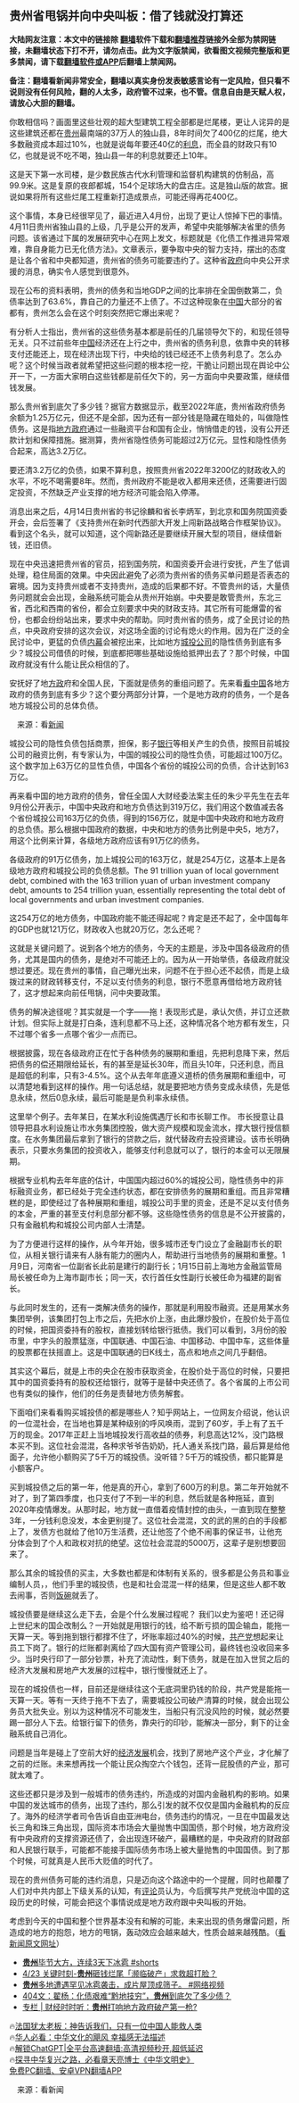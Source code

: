  <!-- 面包屑导航 --> <h2>贵州省甩锅并向中央叫板：借了钱就没打算还</h2> <p class="notice"><b>大陆网友注意：本文中的链接除 <a href="https://github.com/bannedbook/fanqiang" >翻墙</a>软件下载和<a href="https://github.com/killgcd/justmysocks/blob/master/README.md">翻墙推荐</a>链接外全部为禁网链接，未翻墙状态下打不开，请勿点击。此为文字版禁闻，欲看图文视频完整版和更多禁闻，请下载<a href="https://github.com/bannedbook/fanqiang">翻墙软件或APP</a>后翻墙上禁闻网。</p><p>备注：翻墙看新闻非常安全，翻墙以真实身份发表敏感言论有一定风险，但只看不说则没有任何风险，翻的人太多，政府管不过来，也不管。信息自由是天赋人权，请放心大胆的翻墙。</b></p>  <div class="entry"> <p id="conimg">你敢相信吗？画面里这些壮观的超大型建筑工程全部都是烂尾楼，更让人诧异的是这些建筑还都在<a href="https://www.bannedbook.org/bnews/tag/%e8%b4%b5%e5%b7%9e/" class="st_tag internal_tag" rel="tag" title="标签 贵州 下的日志">贵州</a>最南端的37万人的独山县，8年时间欠了400亿的烂尾，绝大多数融资成本超过10%，也就是说每年要还40亿的<a href="https://www.bannedbook.org/bnews/tag/%E5%88%A9%E6%81%AF/" class="st_tag internal_tag" rel="tag" title="标签 利息 下的日志">利息</a>，而全县的财政只有10亿，也就是说不吃不喝，独山县一年的利息就要还上10年。</p> <p>这是天下第一水司楼，是少数民族古代水利管理和监督机构建筑的仿制品，高99.9米。这是复原的夜郎都城，154个足球场大的盘古庄。这是独山版的故宫。据说如果将所有这些烂尾工程重新打造成景点，可能还得再花400亿。</p> <p>这个事情，本身已经很罕见了，最近进入4月份，出现了更让人惊掉下巴的事情。4月11日贵州省独山县的上级，几乎是公开的发声，希望中央能够解决省里的债务问题。该省通过下属的发展研究中心在网上发文，标题就是《化债工作推进异常艰难，靠自身能力已无化债方法》。文章表示，要争取中央的智力支持，摆出的态度是让各个省和中央都知道，贵州省的债务可能要违约了。这种省<a href="https://www.bannedbook.org/bnews/tag/%e6%94%bf%e5%ba%9c/" class="st_tag internal_tag" rel="tag" title="标签 政府 下的日志">政府</a>向中央公开求援的消息，确实令人感觉到很意外。</p> <p>现在公布的资料表明，贵州的债务和当地GDP之间的比率排在全国倒数第二，负债率达到了63.6%，靠自己的力量还不上债了。不过这种现象在<span class='wp_keywordlink_affiliate'><a href="https://www.bannedbook.org/" title="中国" target="_blank">中国</a></span>大部分的省都有，贵州怎么会在这个时刻突然把它爆出来呢？</p> <p>有分析人士指出，贵州省的这些债务基本都是前任的几届领导欠下的，和现任领导无关。只不过前些年<a href="https://www.bannedbook.org/bnews/tag/%E4%B8%AD%E5%9B%BD/" class="st_tag internal_tag" rel="tag" title="标签 中国 下的日志">中国</a>经济还在上行之中，贵州省的债务利息，依靠中央的转移支付还能还上，现在经济出现下行，中央给的钱已经还不上债务利息了。怎么办呢？这个时候当政者就希望把这些问题的根本挖一挖，干脆让问题出现在舆论中公开一下，一方面大家明白这些钱都是前任欠下的，另一方面向中央要政策，继续借钱发展。</p> <p>那么贵州省到底欠了多少钱？据官方数据显示，截至2022年底，贵州省政府债务余额为1.25万亿元，但还不是全部，因为还有一部分钱是隐藏在暗处的，叫做隐性债务。这是指<a href="https://www.bannedbook.org/bnews/tag/%E5%9C%B0%E6%96%B9%E6%94%BF%E5%BA%9C/" class="st_tag internal_tag" rel="tag" title="标签 地方政府 下的日志">地方政府</a>通过一些融资平台和国有企业，悄悄借走的钱，没有公开还款计划和保障措施。据测算，贵州省隐性债务可能超过2万亿元。显性和隐性债务合起来，高达3.2万亿。</p> <p>要还清3.2万亿的负债，如果不算利息，按照贵州省2022年3200亿的财政收入的水平，不吃不喝需要8年。然而，贵州政府不能是收入都用来还债，还需要进行固定投资，不然缺乏产业支撑的地方经济可能会陷入停滞。</p> <p>消息出来之后，4月14日贵州省的书记徐麟和省长李炳军，到北京和国务院国资委开会，会后签署了《支持贵州在新时代西部大开发上闯新路战略合作框架协议》。看到这个名头，就可以知道，这个闯新路还是要继续开展大型的项目，继续借新钱，还旧债。</p> <p>现在中央迅速把贵州省的官员，招到国务院，和国资委开会进行安抚，产生了低调处理，稳住局面的效果。中央因此避免了必须为贵州省的债务买单问题是否表态的窘境。因为支持贵州或者不支持贵州，造成的后果都不好。不管贵州的话，大量债务问题就会会出现，金融系统可能会从贵州开始崩。中央要是敢管贵州，东北三省，西北和西南的省份，都会立刻要求中央的财政支持。其它所有可能爆雷的省份，也都会纷纷站出来，要求中央的帮助。同时贵州省的债务，成了全民讨论的热点，中央政府安排的这次会议，对这场全面的讨论有熄火的作用。因为在广泛的全民讨论中，更猛的负债<span class='wp_keywordlink_affiliate'><a href="https://www.bannedbook.org/bnews/ccpdope/" title="中共高层内幕" target="_blank">内幕</a></span>会被挖出来，比如地方<a href="https://www.bannedbook.org/bnews/tag/%E5%9F%8E%E6%8A%95%E5%85%AC%E5%8F%B8/" class="st_tag internal_tag" rel="tag" title="标签 城投公司 下的日志">城投公司</a>的隐性债务到底有多少？城投公司借债的时候，到底都把哪些基础设施给抵押出去了？那个时候，中国政府就没有什么能让民众相信的了。</p> <p>安抚好了地<a href="https://www.bannedbook.org/bnews/tag/%e6%96%b9%e6%94%bf/" class="st_tag internal_tag" rel="tag" title="标签 方政 下的日志">方政</a>府和全国人民，下面就是债务的重组问题了。先来看<span class='wp_keywordlink_affiliate'><a href="https://www.secretchina.com/" title="看中国" target="_blank">看中国</a></span>各地方政府的债务到底有多少？这个要分两部分计算，一个是地方政府的债务，一个是各地方城投公司的总体负债。</p> <p class="src-info">　来源：看<span class='wp_keywordlink_affiliate'><a href="https://www.bannedbook.org/" title="新闻">新闻</a></span> </p> <p>城投公司的隐性负债包括商票，担保，影子<a href="https://www.bannedbook.org/bnews/tag/%e9%93%b6%e8%a1%8c/" class="st_tag internal_tag" rel="tag" title="标签 银行 下的日志">银行</a>等相关产生的负债，按照目前城投公司的融资比例，有专家认为，中国的城投公司的隐性负债，可能超过100万亿。这个数字加上63万亿的显性负债，中国各个省份的城投公司的负债，合计达到163万亿。</p> <p>再来看中国的地方政府的债务，曾任全国人大财经委法案主任的朱少平先生在去年9月份公开表示，中国中央政府和地方负债达到319万亿，我们用这个数值减去各个省份城投公司163万亿的负债，得到的156万亿，就是中国中央政府和地方政府的总负债。那么根据中国政府的数据，中央和地方的债务比例是中央5，地方7，用这个比例来计算，各级地方政府应该有91万亿的债务。</p> <p>各级政府的91万亿债务，加上城投公司的163万亿，就是254万亿，这基本上是各级地方政府和城投公司的负债总额。The 91 trillion yuan of local government debt, combined with the 163 trillion yuan of urban investment company debt, amounts to 254 trillion yuan, essentially representing the total debt of local governments and urban investment companies.</p> <p>这254万亿的地方债务，中国政府能不能还得起呢？肯定是还不起了，全中国每年的GDP也就121万亿，财政收入也就20万亿，怎么还呢？</p> <p>这就是关键问题了。说到各个地方的债务，今天的主题是，涉及中国各级政府的债务，尤其是国内的债务，是绝对不可能还上的。因为从一开始举债，各级政府就没想过要还。现在贵州的事情，自己曝光出来，问题不在于担心还不起债，而是上级拨过来的财政转移支付，不足以支付债务的利息，银行不愿意再借给地方政府钱了，这才想起来向前任甩锅，问中央要政策。</p>  <p>债务的解决途径呢？其实就是一个字——拖！表现形式是，承认欠债，并订立还款计划。但实际上就是打白条，连利息都不马上还，这种情况各个地方都有发生，只不过哪个省多一点哪个省少一点而已。</p> <p>根据披露，现在各级政府正在忙于各种债务的展期和重组，先把利息降下来，然后把债务的偿还期限给延长，有的甚至是延长30年，而且头10年，只还利息，而且是超低的利率，只有3-4.5%。这个从去年年底遵义道桥的债务展期和重组中，可以清楚地看到这样的操作。用一句话总结，就是要把地方债务变成永续债，先是低息永续，然后0息永续，最后可能是是负利率永续债。</p> <p>这里举个例子。去年某日，在某水利设施偶遇厅长和市长聊工作。 市长授意让县领导把县水利设施让市水务集团控股，做大资产规模和现金流水，撑大银行授信额度。在水务集团最后拿到了银行的贷款之后，就代替政府去投资建设。该市长明确表示，只要水务集团的投资收入，能够支付利息就可以了，银行的本金可以无限展期。</p> <p>根据专业机构去年年底的估计，中国国内超过60%的城投公司，隐性债务中的非标融资业务，都已经处于完全违约状态，都在安排债务的展期和重组。而且非常糟糕的是，即使经过了各种展期和重组，城投公司手里的资金，还是不足以支付债务的本金，严重的甚至支付利息部分都不够。这些隐性债务的信息是不公开披露的，只有金融机构和城投公司内部人士清楚。</p> <p>为了方便进行这样的操作，从今年开始，很多城市还专门设立了金融副市长的职位，从相关银行请来有人脉有能力的圈内人，帮助进行当地债务的展期和重整。1月9日，河南省一位副省长此前是建行的副行长；1月15日前上海地方金融监管局局长被任命为上海市副市长；同一天，农行首任女性副行长被任命为福建的副省长。</p> <p>与此同时发生的，还有一类解决债务的操作，那就是利用股市融资。还是用某水务集团举例，该集团打包上市之后，先把水价上涨，由此爆炒股价，在股价处于高位的时候，把国资委持有的股权，直接划转给银行抵债。我们可以看到，3月份的股市里，中字头的股票猛涨，中国联通、中国石油、中国移动、中国中车，这些体量的股票都在扶摇直上。这是中国联通的日K线土，高点和地点之间几乎翻倍。</p> <p>其实这个幕后，就是上市的央企在股市获取资金，在股价处于高位的时候，只要把其中的国资委持有的股权还给银行，就等于是替中央还债了。各个省属的上市公司也有类似的操作，他们的任务是责替地方债务解套。</p> <p>下面咱们来看看购买城投债的都是哪些人？知乎网站上，一位网友介绍说，他认识的一位混社会，在当地也算是某种级别的呼风唤雨，混到了60岁，手上有了五千万的现金。2017年正赶上当地城投发行高收益的债券，利息高达12%，没门路根本买不到。这位社会混混，各种求爷爷告奶奶，托人通关系找门路，最后算是给他面子，允许他小额购买了5千万的城投债。没听错？5千万的城投债，都只能算是小额客户。</p>  <p>买到城投债之后的第一年，他是真的开心，拿到了600万的利息。第二年开始就不对了，到了第四季度，也只支付了不到一半的利息，然后就是各种拖延，直到2020年疫情爆发。从那时起，地方就一直借着疫情封控的由头，一直到现在整整3年，一分钱利息没发，本金更别提了。这位社会混混，文的武的黑的白的手段都上了，发债方也就给了他10万生活费，还让他签了个绝不闹事的保证书，让他充分体会到了个人和政权对抗的绝望。这位社会混混的5000万，这辈子是别想要回来了。</p> <p>那么其余的城投债的买主，大多数也都是和体制有关系的，很多都是公务员和事业编制人员，，他们手里的城投债，也是和社会混混一样的结果，但是这些人都不敢去闹事，否则<span class='wp_keywordlink'><a href="https://www.bannedbook.org/forum11/topic308.html" title="禁片：饭碗是党给的吗？" target="_blank">饭碗</a></span>就丢了。</p> <p>城投债要是继续这么走下去，会是个什么发展过程呢？ 我们以史为鉴吧！还记得上世纪末的国企改制么？一开始就是用银行的钱，给不断亏损的国企输血，能拖一天算一天。等到拖到银行都撑不住了，坏账率超过40%的时候，<a href="https://www.bannedbook.org/bnews/tag/%e5%85%b1%e4%ba%a7%e5%85%9a/" class="st_tag internal_tag" rel="tag" title="标签 共产党 下的日志">共产党</a>想起来让员工下岗了。银行的烂账都剥离给了四大国有资产管理公司，最终钱也没收回来多少。当时央行印了一部分钞票，补充了流动性，剩下债务，就是在加入世贸之后的经济大发展和房地产大发展的过程中，银行慢慢就还上了。</p> <p>现在的城投债也一样，目前还是继续往这个无底洞里扔钱的阶段，共产党是能拖一天算一天。等有一天终于拖不下去了，需要城投公司破产清算的时候，就会出现公务员大批失业。别以为这种情况不可能发生，当船只有沉没风险的时候，就必然要踢一部分人下去。给银行留下的债务，靠央行的印钞，能解决一部分，剩下的让金融系统自己消化。</p> <p>问题是当年是碰上了空前大好的<span class='wp_keywordlink'><a href="https://www.bannedbook.org/forum2/topic869.html" title="宪政、法治和经济发展——走向市场经济的制度保障" target="_blank">经济发展</a></span>机会，找到了房地产这个产业，才化解了之前的烂账。未来想再找一个能让民众掏空六个钱包，还背一屁股债的产业，那可就太难了。</p> <p>这些还都只是涉及到一般城市的债务违约，所造成的对国内金融机构的影响。如果中国的发达城市的债务，出现了违约，那么引发的就不仅仅是国内金融机构的反应了。海外的经济学者司令告诉自由亚洲电台，债务违约的情况，一旦在中国最发达长三角和珠三角出现，国际资本市场会大量抛售中国国债，那个时候，地方政府没有中央政府的支撑资源还债了，会出现连环破产，最糟糕的是，中央政府的财政部和人民银行联手，可能都不能接手国际债务市场上被大量抛售的中国国债。到了那个时候，可就真是人民币大贬值的时代了。</p> <p>现在的贵州债务可能的违约消息，只是迈向这个路途中的一个提醒，同时也颠覆了人们对中共内部上下级关系的认知，有<span class='wp_keywordlink_affiliate'><a href="https://www.bannedbook.org/bnews/comments/" title="新闻评论" target="_blank">评论</a></span>员认为，今后撰写共产党统治中国的这段历史的时候，可能会把这个事情说成是地方政府跟中央叫板的开始。</p> <p>考虑到今天的中国和整个世界基本没有和解的可能，未来出现的债务爆雷问题，所造成的地方的抱怨，地方的甩锅，轰动效应会越来越大，性质会越来越残酷。（<a href="https://vct.news/news/cd660a3b-491c-4910-9f82-9356a0798d7f" target="_self">看新闻原文网址</a>）</p>  <!--<div id="taboola-mid-1"></div>--><ul class='op-related-articles' title='相关阅读'> <li><a href='https://www.bannedbook.org/bnews/bannedvideo/20230423/1875731.html' target='_blank'><b>贵州</b>毕节大方，连续3天下冰雹 #shorts</a></li> <li><a href='https://www.bannedbook.org/bnews/taiwannews/20230423/1875711.html' target='_blank'>4/23 关键时刻-<b>贵州</b>砸钱烂尾「濒临破产」求救超打脸？</a></li> <li><a href='https://www.bannedbook.org/bnews/bannedvideo/20230422/1875375.html' target='_blank'><b>贵州</b>多地遭遇罕见冰雹袭击，成片屋顶成筛子。 #网络视频</a></li> <li><a href='https://www.bannedbook.org/bnews/comments/20230422/1875272.html' target='_blank'>404文：翟杨：化债艰难“黔地技穷”，<b>贵州</b>到底欠了多少债？</a></li> <li><a href='https://www.bannedbook.org/bnews/ssgc/20230422/1875113.html' target='_blank'>专栏 | 财经时时听：<b>贵州</b>打响地方政府破产第一枪?</a></li> </ul> <p class="texttj"> 🔥<a href="https://www.bannedbook.org/bnews/ssgc/20230219/1850782.html" target="_blank">法国犹太老板：神告诉我们，只有一位中国人能救人类</a><br/> 🔥<a href="https://www.bannedbook.org/bnews/comments/20220220/1694796.html" target="_blank">华人必看：中华文化的飓风 幸福感无法描述</a><br/> 🔥<a href="https://github.com/bannedbook/fanqiang/wiki/V2ray%E6%9C%BA%E5%9C%BA" target="_blank">解锁ChatGPT|全平台高速翻墙:高清视频秒开,超低延迟</a><br/> 🔥<a href="https://www.bannedbook.org/bnews/comments/20220808/1768773.html" target="_blank">探寻中华复兴之路，必看章天亮博士《中华文明史》</a><br/> <a href="https://github.com/bannedbook/fanqiang/wiki/%E7%A6%81%E9%97%BB%E7%BD%91%E5%AE%89%E5%8D%93%E7%BF%BB%E5%A2%99%E6%96%B0%E9%97%BBAPP" target="_blank">免费PC翻墙、安卓VPN翻墙APP</a><br/> </p><p class="src-info">　来源：看新闻 </p><a name='sharetosocial'></a> <div style="margin-bottom:5px;padding-bottom:5px;clear:both"> <div id="archive-pix-1" class="banner-ads"> <!-- AuctionX Display platform tag START --> <div id="27602x728x90x621x_ADSLOT1" clicktrack="%%CLICK_URL_ESC%%"></div>  <!-- AuctionX Display platform tag END --> </div> <div id="archive-pix-2" class="banner-ads"> <!-- AuctionX Display platform tag START --> <div id="27556x300x250x621x_ADSLOT1" clicktrack="%%CLICK_URL_ESC%%" style="margin:0 auto;text-align:center"></div>  <!-- AuctionX Display platform tag END --> </div> </div>  <div id="archive-pix-1" class="banner-ads"> <!-- AuctionX Display platform tag START --> <div id="27603x728x90x621x_ADSLOT1" clicktrack="%%CLICK_URL_ESC%%"></div>  <!-- AuctionX Display platform tag END --> </div> </div><!--END ENTRY--> 